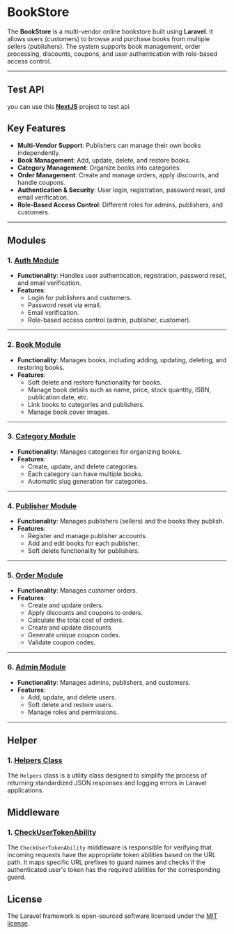# BookStore
The **BookStore** is a multi-vendor online bookstore built using **Laravel**. It allows users (customers) to browse and purchase books from multiple sellers (publishers). The system supports book management, order processing, discounts, coupons, and user authentication with role-based access control.

---
## Test API

you  can use this [**NextJS**](https://github.com/HeshamAdel0007/BookStore/tree/main/NextJs) project to test api


## Key Features
- **Multi-Vendor Support**: Publishers can manage their own books independently.
- **Book Management**: Add, update, delete, and restore books.
- **Category Management**: Organize books into categories.
- **Order Management**: Create and manage orders, apply discounts, and handle coupons.
- **Authentication & Security**: User login, registration, password reset, and email verification.
- **Role-Based Access Control**: Different roles for admins, publishers, and customers.

---

## Modules

### 1. [**Auth Module**](https://github.com/HeshamAdel0007/BookStore/tree/main/Modules/Auth)
- **Functionality**: Handles user authentication, registration, password reset, and email verification.
- **Features**:
  - Login for publishers and customers.
  - Password reset via email.
  - Email verification.
  - Role-based access control (admin, publisher, customer).

---

### 2. [**Book Module**](https://github.com/HeshamAdel0007/BookStore/tree/main/Modules/Book)
- **Functionality**: Manages books, including adding, updating, deleting, and restoring books.
- **Features**:
  - Soft delete and restore functionality for books.
  - Manage book details such as name, price, stock quantity, ISBN, publication date, etc.
  - Link books to categories and publishers.
  - Manage book cover images.

---

### 3. [**Category Module**](https://github.com/HeshamAdel0007/BookStore/tree/main/Modules/Category)
- **Functionality**: Manages categories for organizing books.
- **Features**:
  - Create, update, and delete categories.
  - Each category can have multiple books.
  - Automatic slug generation for categories.

---

### 4. [**Publisher Module**](https://github.com/HeshamAdel0007/BookStore/tree/main/Modules/Publisher)
- **Functionality**: Manages publishers (sellers) and the books they publish.
- **Features**:
  - Register and manage publisher accounts.
  - Add and edit books for each publisher.
  - Soft delete functionality for publishers.

---

### 5. [**Order Module**](https://github.com/HeshamAdel0007/BookStore/tree/main/Modules/Order)
- **Functionality**: Manages customer orders.
- **Features**:
  - Create and update orders.
  - Apply discounts and coupons to orders.
  - Calculate the total cost of orders.
  - Create and update discounts.
  - Generate unique coupon codes.
  - Validate coupon codes.

---

### 6. [**Admin Module**](https://github.com/HeshamAdel0007/BookStore/tree/main/Modules/Admin)
- **Functionality**: Manages admins, publishers, and customers.
- **Features**:
  - Add, update, and delete users.
  - Soft delete and restore users.
  - Manage roles and permissions.

---

## Helper

### 1. [Helpers Class](https://github.com/HeshamAdel0007/BookStore/tree/main/app/Helper)
The `Helpers` class is a utility class designed to simplify the process of returning standardized JSON responses and logging errors in Laravel applications.

## Middleware

### 1. [CheckUserTokenAbility](https://github.com/HeshamAdel0007/BookStore/tree/main/app/Http/Middleware)
The `CheckUserTokenAbility` middleware is responsible for verifying that incoming requests have the appropriate token abilities based on the URL path. It maps specific URL prefixes to guard names and checks if the authenticated user's token has the required abilities for the corresponding guard.


## License

The Laravel framework is open-sourced software licensed under the [MIT license](https://opensource.org/licenses/MIT).
